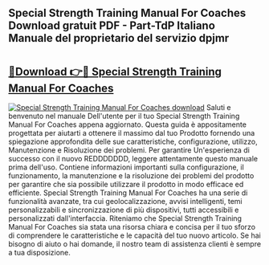 ## Special Strength Training Manual For Coaches Download gratuit PDF - Part-TdP Italiano Manuale del proprietario del servizio dpjmr

# <h2><a href="http://dfgezkr.blite.top/?on=Special+Strength+Training+Manual+For+Coaches">🔗Download 👉🔴 Special Strength Training Manual For Coaches</a></h2>

[![Special Strength Training Manual For Coaches download](https://i.imgur.com/lujVjoI.png)](http://dfgezkr.blite.top/?on=Special+Strength+Training+Manual+For+Coaches)
Saluti e benvenuto nel manuale Dell'utente per il tuo Special Strength Training Manual For Coaches appena aggiornato. Questa guida è appositamente progettata per aiutarti a ottenere il massimo dal tuo Prodotto fornendo una spiegazione approfondita delle sue caratteristiche, configurazione, utilizzo, Manutenzione e Risoluzione dei problemi. Per garantire Un'esperienza di successo con il nuovo REDDDDDDD, leggere attentamente questo manuale prima dell'uso. Contiene informazioni importanti sulla configurazione, il funzionamento, la manutenzione e la risoluzione dei problemi del prodotto per garantire che sia possibile utilizzare il prodotto in modo efficace ed efficiente. Special Strength Training Manual For Coaches ha una serie di funzionalità avanzate, tra cui geolocalizzazione, avvisi intelligenti, temi personalizzabili e sincronizzazione di più dispositivi, tutti accessibili e personalizzati dall'interfaccia. Riteniamo che Special Strength Training Manual For Coaches sia stata una risorsa chiara e concisa per il tuo sforzo di comprendere le caratteristiche e le capacità del tuo nuovo articolo. Se hai bisogno di aiuto o hai domande, il nostro team di assistenza clienti è sempre a tua disposizione.
